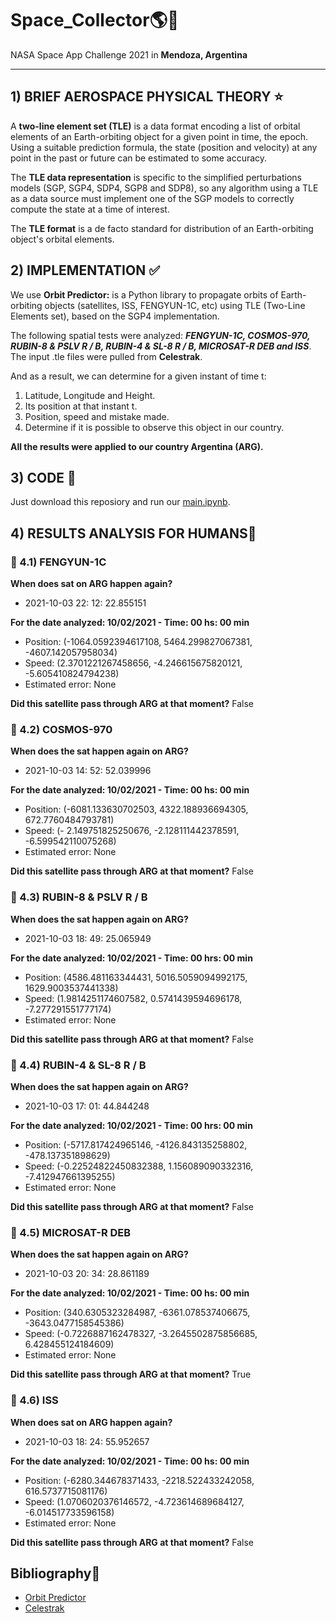 # Space_Collector:earth_americas::rocket:
NASA Space App Challenge 2021 in **Mendoza, Argentina**
<hr>

## 1) BRIEF AEROSPACE PHYSICAL THEORY :star:
A **two-line element set (TLE)** is a data format encoding a list of orbital elements of an Earth-orbiting object for a given point in time, the epoch. 
Using a suitable prediction formula, the state (position and velocity) at any point in the past or future can be estimated to some accuracy.

The **TLE data representation** is specific to the simplified perturbations models (SGP, SGP4, SDP4, SGP8 and SDP8), so any algorithm using a TLE as a data source must implement one of the SGP models to correctly compute the state at a time of interest.

The **TLE format** is a de facto standard for distribution of an Earth-orbiting object's orbital elements.

## 2) IMPLEMENTATION :white_check_mark:

We use **Orbit Predictor:** is a Python library to propagate orbits of Earth-orbiting objects (satellites, ISS, FENGYUN-1C, etc) using TLE (Two-Line Elements set), based on the SGP4 implementation.

The following spatial tests were analyzed: **_FENGYUN-1C, COSMOS-970, RUBIN-8 & PSLV R / B, RUBIN-4 & SL-8 R / B, MICROSAT-R DEB and ISS_**. The input .tle files were pulled from **Celestrak**. 

And as a result, we can determine for a given instant of time t:
1) Latitude, Longitude and Height.
2) Its position at that instant t.
3) Position, speed and mistake made.
4) Determine if it is possible to observe this object in our country.

**All the results were applied to our country Argentina (ARG).**

## 3) CODE :raised_hands:

Just download this reposiory and run our [main.ipynb](https://github.com/cabustillo13/Space_Collector_Backend/blob/main/BACKEND/main.ipynb).

## 4) RESULTS ANALYSIS FOR HUMANS:dart:

### :satellite: 4.1) FENGYUN-1C
**When does sat on ARG happen again?**
- 2021-10-03 22: 12: 22.855151

**For the date analyzed: 10/02/2021 - Time: 00 hs: 00 min**
- Position: (-1064.0592394617108, 5464.299827067381, -4607.142057958034)
- Speed: (2.3701221267458656, -4.246615675820121, -5.605410824794238)
- Estimated error: None

**Did this satellite pass through ARG at that moment?**
False


### :satellite: 4.2) COSMOS-970
**When does the sat happen again on ARG?**
- 2021-10-03 14: 52: 52.039996

**For the date analyzed: 10/02/2021 - Time: 00 hs: 00 min**
- Position: (-6081.133630702503, 4322.188936694305, 672.7760484793781)
- Speed: (- 2.149751825250676, -2.128111442378591, -6.599542110075268)
- Estimated error: None

**Did this satellite pass through ARG at that moment?**
False

### :satellite: 4.3) RUBIN-8 & PSLV R / B
**When does the sat happen again on ARG?**
- 2021-10-03 18: 49: 25.065949

**For the date analyzed: 10/02/2021 - Time: 00 hrs: 00 min**
- Position: (4586.481163344431, 5016.5059094992175, 1629.9003537441338)
- Speed: (1.9814251174607582, 0.5741439594696178, -7.277291551777174)
- Estimated error: None

**Did this satellite pass through ARG at that moment?**
False

### :satellite: 4.4) RUBIN-4 & SL-8 R / B
**When does the sat happen again on ARG?**
- 2021-10-03 17: 01: 44.844248

**For the date analyzed: 10/02/2021 - Time: 00 hrs: 00 min**
- Position: (-5717.817424965146, -4126.843135258802, -478.137351898629)
- Speed: (-0.22524822450832388, 1.156089090332316, -7.412947661395255)
- Estimated error: None

**Did this satellite pass through ARG at that moment?**
False

### :satellite: 4.5) MICROSAT-R DEB
**When does the sat happen again on ARG?**
- 2021-10-03 20: 34: 28.861189

**For the date analyzed: 10/02/2021 - Time: 00 hs: 00 min**
- Position: (340.6305323284987, -6361.078537406675, -3643.0477158545386)
- Speed: (-0.7226887162478327, -3.2645502875856685, 6.428455124184609)
- Estimated error: None

**Did this satellite pass through ARG at that moment?**
True

### :satellite: 4.6) ISS
**When does sat on ARG happen again?**
- 2021-10-03 18: 24: 55.952657

**For the date analyzed: 10/02/2021 - Time: 00 hs: 00 min**
- Position: (-6280.344678371433, -2218.522433242058, 616.5737715081176)
- Speed: (1.0706020376146572, -4.723614689684127, -6.014517733596158)
- Estimated error: None

**Did this satellite pass through ARG at that moment?**
False

## Bibliography:speech_balloon:


*   [Orbit Predictor](https://github.com/satellogic/orbit-predictor)
*   [Celestrak](https://celestrak.com/) 
